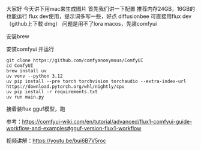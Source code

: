 大家好
今天讲下用mac来生成图片
首先我们讲一下配置
推荐内存24GB，16GB的也能运行
flux dev使用，提示词多写一些，好点
diffusionbee 可直接用flux dev （github上下载 dmg） 问题是用不了lora
macos，先装comfyui

安装brew

安装comfyui 并运行
```
git clone https://github.com/comfyanonymous/ComfyUI
cd ComfyUI
brew install uv
uv venv --python 3.12
uv pip install --pre torch torchvision torchaudio --extra-index-url https://download.pytorch.org/whl/nightly/cpu
uv pip install -r requirements.txt
uv run main.py
```

接着装flux gguf模型，跑

参考：https://comfyui-wiki.com/en/tutorial/advanced/flux1-comfyui-guide-workflow-and-examples#gguf-version-flux1-workflow

视频讲解：https://youtu.be/bui6B7V5roc
